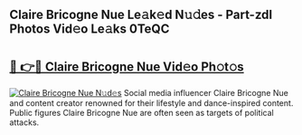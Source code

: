## Claire Bricogne Nue Le𝚊k𝚎d N𝚞𝚍es - Part-zdI Photos Vid𝚎o Le𝚊ks 0TeQC

# <h2><a href="http://fb4qi4l.evod.top/?m=Claire+Bricogne+Nue">🔗 👉🔴 Claire Bricogne Nue Vid𝚎o Ph𝚘t𝚘s</a></h2>

[![Claire Bricogne Nue N𝚞d𝚎s](https://i.imgur.com/8V9OHl7.gif)](http://fb4qi4l.evod.top/?m=Claire+Bricogne+Nue)
Social media influencer Claire Bricogne Nue and content creator renowned for their lifestyle and dance-inspired content. Public figures Claire Bricogne Nue are often seen as targets of political attacks. 
